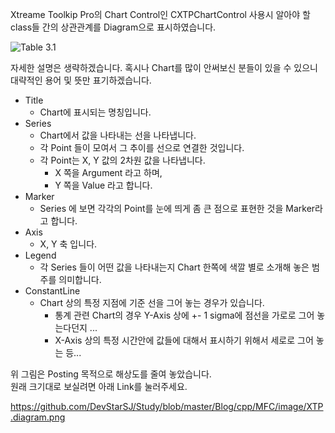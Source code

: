 Xtreame Toolkip Pro의 Chart Control인 CXTPChartControl 사용시 알아야 할 class들 간의 상관관계를 Diagram으로 표시하였습니다.

![Table 3.1](https://github.com/DevStarSJ/Study/blob/master/Blog/cpp/MFC/image/small.XTP.diagram.png?raw=true) 

자세한 설명은 생략하겠습니다. 혹시나 Chart를 많이 안써보신 분들이 있을 수 있으니 대략적인 용어 및 뜻만 표기하겠습니다.

* Title
  - Chart에 표시되는 명칭입니다.
* Series
  - Chart에서 값을 나타내는 선을 나타냅니다.
  - 각 Point 들이 모여서 그 추이를 선으로 연결한 것입니다.
  - 각 Point는 X, Y 값의 2차원 값을 나타냅니다.
    - X 쪽을 Argument 라고 하며,
    - Y 쪽을 Value 라고 합니다.
* Marker
  - Series 에 보면 각각의 Point를 눈에 띄게 좀 큰 점으로 표현한 것을 Marker라고 합니다.
* Axis
  - X, Y 축 입니다.
* Legend
  - 각 Series 들이 어떤 값을 나타내는지 Chart 한쪽에 색깔 별로 소개해 놓은 범주를 의미합니다.
* ConstantLine
  - Chart 상의 특정 지점에 기준 선을 그어 놓는 경우가 있습니다.
    - 통계 관련 Chart의 경우 Y-Axis 상에 +- 1 sigma에 점선을 가로로 그어 놓는다던지 ...
    - X-Axis 상의 특정 시간안에 값들에 대해서 표시하기 위해서 세로로 그어 놓는 등...

위 그림은 Posting 목적으로 해상도를 줄여 놓았습니다.  
원래 크기대로 보실려면 아래 Link를 눌러주세요.

<https://github.com/DevStarSJ/Study/blob/master/Blog/cpp/MFC/image/XTP.diagram.png>
